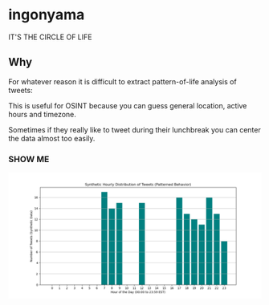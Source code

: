 # ingonyama
IT'S THE CIRCLE OF LIFE

## Why

For whatever reason it is difficult to extract pattern-of-life analysis of tweets:

This is useful for OSINT because you can guess general location, active hours and timezone.

Sometimes if they really like to tweet during their lunchbreak you can center the data almost too easily.

### SHOW ME

![synthetic_data](synthetic_figures.png)
